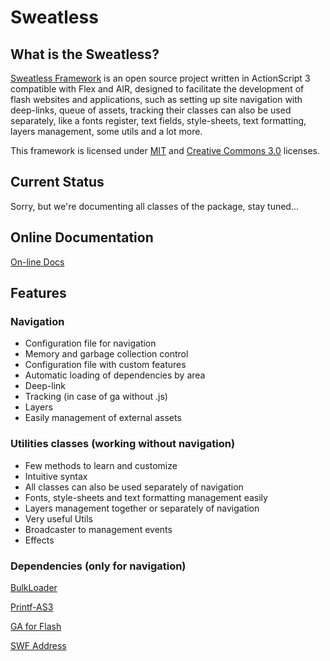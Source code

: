 # Sweatless

##  What is the Sweatless?

[Sweatless Framework](http://www.sweatless.as) is an open source project written in ActionScript 3 compatible with Flex and AIR, designed to facilitate the development of flash websites and applications, such as setting up site navigation with deep-links, queue of assets, tracking their classes can also be used separately, like a fonts register, text fields, style-sheets, text formatting, layers management, some utils and a lot more.

This framework is licensed under [MIT](http://www.opensource.org/licenses/mit-license.php) and [Creative Commons 3.0](http://creativecommons.org/licenses/by-sa/3.0/legalcode) licenses.

## Current Status

Sorry, but we're documenting all classes of the package, stay tuned...

## Online Documentation
[On-line Docs](http://www.sweatless.as/docs)

## Features

### Navigation
* Configuration file for navigation
* Memory and garbage collection control
* Configuration file with custom features
* Automatic loading of dependencies by area
* Deep-link
* Tracking (in case of ga without .js)
* Layers
* Easily management of external assets

### Utilities classes (working without navigation)
* Few methods to learn and customize
* Intuitive syntax
* All classes can also be used separately of navigation
* Fonts, style-sheets and text formatting management easily
* Layers management together or separately of navigation
* Very useful Utils
* Broadcaster to management events
* Effects

### Dependencies (only for navigation)
[BulkLoader](http://github.com/arthur-debert/BulkLoader)

[Printf-AS3](http://github.com/arthur-debert/printf-as3)

[GA for Flash](http://code.google.com/p/gaforflash)

[SWF Address](http://www.asual.com/swfaddress)
